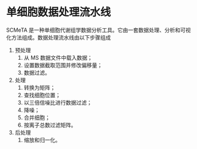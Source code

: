 # 单细胞数据处理流水线

SCMeTA 是一种单细胞代谢组学数据分析工具。它由一套数据处理、分析和可视化方法组成。数据处理流水线由以下步骤组成

1. 预处理
   1. 从 MS 数据文件中载入数据；
   2. 设置数据截取范围并修改偏移量；
   3. 数据过滤。
2. 处理
   1. 转换为矩阵；
   2. 查找细胞位置；
   3. 以三倍信噪比进行数据过滤；
   4. 降噪；
   5. 合并细胞；
   6. 按离子总数过滤矩阵。
3. 后处理
   1. 缩放和归一化。
